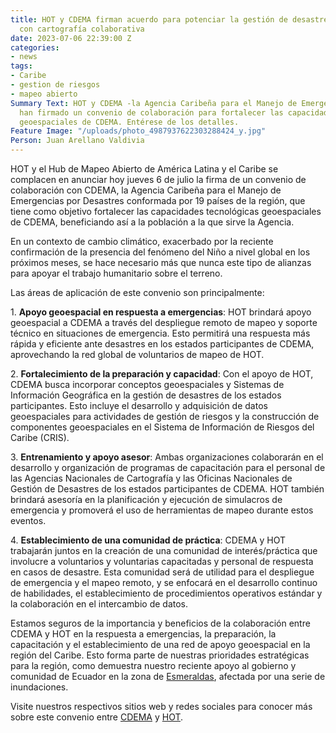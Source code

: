 ```yaml
---
title: HOT y CDEMA firman acuerdo para potenciar la gestión de desastres en el Caribe
  con cartografía colaborativa
date: 2023-07-06 22:39:00 Z
categories:
- news
tags:
- Caribe
- gestion de riesgos
- mapeo abierto
Summary Text: HOT y CDEMA -la Agencia Caribeña para el Manejo de Emergencias por Desastres-
  han firmado un convenio de colaboración para fortalecer las capacidades tecnológicas
  geoespaciales de CDEMA. Entérese de los detalles.
Feature Image: "/uploads/photo_4987937622303288424_y.jpg"
Person: Juan Arellano Valdivia
---
```


HOT y el Hub de Mapeo Abierto de América Latina y el Caribe se complacen en anunciar hoy jueves 6 de julio la firma de un convenio de colaboración con CDEMA, la Agencia Caribeña para el Manejo de Emergencias por Desastres conformada por 19 países de la región, que tiene como objetivo fortalecer las capacidades tecnológicas geoespaciales de CDEMA, beneficiando así a la población a la que sirve la Agencia.

En un contexto de cambio climático, exacerbado por la reciente confirmación de la presencia del fenómeno del Niño a nivel global en los próximos meses, se hace necesario más que nunca este tipo de alianzas para apoyar el trabajo humanitario sobre el terreno.

Las áreas de aplicación de este convenio son principalmente:

1\. **Apoyo geoespacial en respuesta a emergencias**: HOT brindará apoyo geoespacial a CDEMA a través del despliegue remoto de mapeo y soporte técnico en situaciones de emergencia. Esto permitirá una respuesta más rápida y eficiente ante desastres en los estados participantes de CDEMA, aprovechando la red global de voluntarios de mapeo de HOT.

2\. **Fortalecimiento de la preparación y capacidad**: Con el apoyo de HOT, CDEMA busca incorporar conceptos geoespaciales y Sistemas de Información Geográfica en la gestión de desastres de los estados participantes. Esto incluye el desarrollo y adquisición de datos geoespaciales para actividades de gestión de riesgos y la construcción de componentes geoespaciales en el Sistema de Información de Riesgos del Caribe (CRIS).

3\. **Entrenamiento y apoyo asesor**: Ambas organizaciones colaborarán en el desarrollo y organización de programas de capacitación para el personal de las Agencias Nacionales de Cartografía y las Oficinas Nacionales de Gestión de Desastres de los estados participantes de CDEMA. HOT también brindará asesoría en la planificación y ejecución de simulacros de emergencia y promoverá el uso de herramientas de mapeo durante estos eventos.

4\. **Establecimiento de una comunidad de práctica**: CDEMA y HOT trabajarán juntos en la creación de una comunidad de interés/práctica que involucre a voluntarios y voluntarias capacitadas y personal de respuesta en casos de desastre. Esta comunidad será de utilidad para el despliegue de emergencia y el mapeo remoto, y se enfocará en el desarrollo continuo de habilidades, el establecimiento de procedimientos operativos estándar y la colaboración en el intercambio de datos.

Estamos seguros de la importancia y beneficios de la colaboración entre CDEMA y HOT en la respuesta a emergencias, la preparación, la capacitación y el establecimiento de una red de apoyo geoespacial en la región del Caribe. Esto forma parte de nuestras prioridades estratégicas para la región, como demuestra nuestro reciente apoyo al gobierno y comunidad de Ecuador en la zona de [Esmeraldas](https://twitter.com/mapeoabierto_la/status/1669401380207902739?s=20), afectada por una serie de inundaciones.

Visite nuestros respectivos sitios web y redes sociales para conocer más sobre este convenio entre [CDEMA](https://www.cdema.org/) y [HOT](https://www.hotosm.org/).
